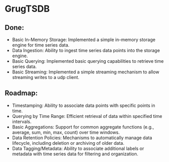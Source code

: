 # GrugTSDB

## Done:
* Basic In-Memory Storage: Implemented a simple in-memory storage engine for time series data.
* Data Ingestion: Ability to ingest time series data points into the storage engine.
* Basic Querying: Implemented basic querying capabilities to retrieve time series data.
* Basic Streaming: Implemented a simple streaming mechanism to allow streaming writes to a udp client.

## Roadmap:
* Timestamping: Ability to associate data points with specific points in time.
* Querying by Time Range: Efficient retrieval of data within specified time intervals.
* Basic Aggregations: Support for common aggregate functions (e.g., average, sum, min, max, count) over time windows.
* Data Retention Policies: Mechanisms to automatically manage data lifecycle, including deletion or archiving of older data.
* Data Tagging/Metadata: Ability to associate additional labels or metadata with time series data for filtering and organization.